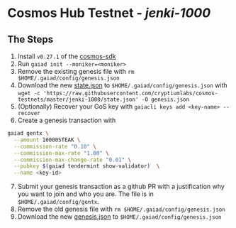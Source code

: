 # Cosmos Hub Testnet - *jenki-1000*

## The Steps

1. Install `v0.27.1` of the [cosmos-sdk](https://github.com/cosmos/cosmos-sdk)
2. Run `gaiad init --moniker=<moniker>`
3. Remove the existing genesis file with `rm $HOME/.gaiad/config/genesis.json`
4. Download the new [state.json](state.json) to `$HOME/.gaiad/config/genesis.json` with `wget -c 'https://raw.githubusercontent.com/cryptiumlabs/cosmos-testnets/master/jenki-1000/state.json' -O genesis.json`
5. (Optionally) Recover your GoS key with `gaiacli keys add <key-name> --recover`
6. Create a genesis transaction with
```bash
gaiad gentx \
  --amount 10000STEAK \
  --commission-rate "0.10" \
  --commission-max-rate "1.00" \
  --commission-max-change-rate "0.01" \
  --pubkey $(gaiad tendermint show-validator)  \
  --name <key-id>
```
7. Submit your genesis transaction as a github PR with a justification why you want to join and who you are. The file is in `$HOME/.gaiad/config/gentx`.
8. Remove the old genesis file with `rm $HOME/.gaiad/config/genesis.json`
9. Download the new [genesis.json](genesis.json) to `$HOME/.gaiad/config/genesis.json`
